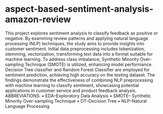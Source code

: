 # aspect-based-sentiment-analysis-amazon-review
This project explores sentiment analysis to classify feedback as positive or negative. By examining 
review patterns and applying natural language processing (NLP) techniques, the study aims to 
provide insights into customer sentiment. Initial data preprocessing includes tokenization, 
stemming, vectorization, transforming text data into a format suitable for machine learning. To 
address class imbalance, Synthetic Minority Over-sampling Technique (SMOTE) is utilized, 
enhancing model performance. Decision Tree classifier and Random Forest Classifier are employed 
for sentiment prediction, achieving high accuracy on the testing dataset. The findings demonstrate 
the effectiveness of combining NLP preprocessing with machine learning to classify sentiment, 
showcasing potential applications in customer service and product feedback analysis. 
ABBREVIATIONS:
• EDA–Exploratory Data Analysis
• SMOTE– Synthetic Minority Over-sampling Technique
• DT–Decision Tree
• NLP–Natural Language Processing

